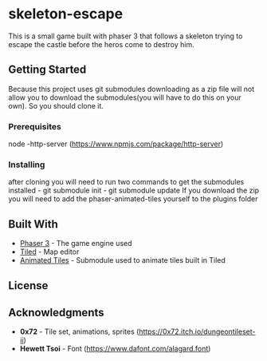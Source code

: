 # skeleton-escape

This is a small game built with phaser 3 that follows a skeleton trying to escape the castle before the heros come to destroy him.

## Getting Started

Because this project uses git submodules downloading as a zip file will not allow you to download the submodules(you will have to do this on your own). So you should clone it.

### Prerequisites

node 
	-http-server (https://www.npmjs.com/package/http-server)

### Installing

after cloning you will need to run two commands to get the submodules installed 
	- git submodule init
	- git submodule update
If you download the zip you will need to add the phaser-animated-tiles yourself to the plugins folder

## Built With

* [Phaser 3](https://phaser.io/phaser3) - The game engine used
* [Tiled](https://www.mapeditor.org/) - Map editor
* [Animated Tiles](https://github.com/nkholski/phaser-animated-tiles) - Submodule used to animate tiles built in Tiled

## License


## Acknowledgments

* **0x72** - Tile set, animations, sprites (https://0x72.itch.io/dungeontileset-ii)
* **Hewett Tsoi** - Font (https://www.dafont.com/alagard.font) 